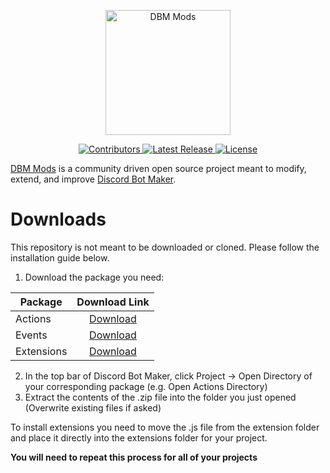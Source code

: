 <p align="center">
  <a title="DBM Mods" href="https://discord.gg/djcvWRpgHm" target="_blank">
    <img src="https://dl.dropboxusercontent.com/s/h1bscek2emoa1p2/mods-logo-dark.png" width="200" alt="DBM Mods" />
  </a>
</p>
<p align="center">
  <a title="Contributors" href="https://github.com/dbm-network/mods/contributors" target="_blank">
    <img src="https://img.shields.io/github/contributors/dbm-network/mods.svg?style=flat-square" alt="Contributors" />
  </a>
  <a title="Release" href="https://github.com/dbm-network/mods/releases" target="_blank">
    <img src="https://img.shields.io/github/release/dbm-network/mods.svg?style=flat-square" alt="Latest Release" />
  </a>
  <a title="License" href="https://github.com/dbm-network/mods/blob/master/LICENSE.md" target="_blank">
    <img src="https://img.shields.io/github/license/dbm-network/mods.svg?style=flat-square" alt="License" />
  </a>
</p>

[DBM Mods](https://discord.gg/djcvWRpgHm) is a community driven open source project meant to modify, extend, and improve [Discord Bot Maker](https://store.steampowered.com/app/682130/Discord_Bot_Maker/).

# Downloads

This repository is not meant to be downloaded or cloned. Please follow the installation guide below.

1.  Download the package you need:

| Package    |                                                        Download Link                                                         |
| ---------- | :--------------------------------------------------------------------------------------------------------------------------: |
| Actions    |  [Download](https://dbm-network.github.io/download-git/#/home?url=https://github.com/ItzT0kyooFR/mods/tree/master/actions)   |
| Events     |   [Download](https://dbm-network.github.io/download-git/#/home?url=https://github.com/ItzT0kyooFR/mods/tree/master/events)   |
| Extensions | [Download](https://dbm-network.github.io/download-git/#/home?url=https://github.com/ItzT0kyooFR/mods/tree/master/extensions) |

2.  In the top bar of Discord Bot Maker, click Project → Open Directory of your corresponding package (e.g. Open Actions Directory)
3.  Extract the contents of the .zip file into the folder you just opened
    (Overwrite existing files if asked)

To install extensions you need to move the .js file from the extension folder and place it directly into the extensions folder for your project.

**You will need to repeat this process for all of your projects**
